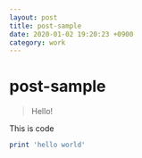 ```yaml
---
layout: post
title: post-sample
date: 2020-01-02 19:20:23 +0900
category: work 
---
```

# post-sample
> Hello!

This is code
```ruby
print 'hello world'
```

